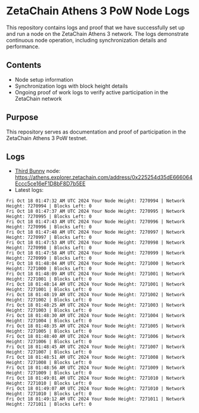 # ZetaChain Athens 3 PoW Node Logs
This repository contains logs and proof that we have successfully set up and run a node on the ZetaChain Athens 3 network. The logs demonstrate continuous node operation, including synchronization details and performance.

## Contents
- Node setup information
- Synchronization logs with block height details
- Ongoing proof of work logs to verify active participation in the ZetaChain network

## Purpose
This repository serves as documentation and proof of participation in the ZetaChain Athens 3 PoW testnet.

## Logs

- [Third Bunny](https://thirdbunny.xyz/) node: https://athens.explorer.zetachain.com/address/0x225254d35dE666064Eccc5ce16eF1D8bF8D7b5EE
- Latest logs:
```
Fri Oct 18 01:47:32 AM UTC 2024 Your Node Height: 7270994 | Network Height: 7270994 | Blocks Left: 0
Fri Oct 18 01:47:37 AM UTC 2024 Your Node Height: 7270995 | Network Height: 7270995 | Blocks Left: 0
Fri Oct 18 01:47:43 AM UTC 2024 Your Node Height: 7270996 | Network Height: 7270996 | Blocks Left: 0
Fri Oct 18 01:47:48 AM UTC 2024 Your Node Height: 7270997 | Network Height: 7270997 | Blocks Left: 0
Fri Oct 18 01:47:53 AM UTC 2024 Your Node Height: 7270998 | Network Height: 7270998 | Blocks Left: 0
Fri Oct 18 01:47:58 AM UTC 2024 Your Node Height: 7270999 | Network Height: 7270999 | Blocks Left: 0
Fri Oct 18 01:48:04 AM UTC 2024 Your Node Height: 7271000 | Network Height: 7271000 | Blocks Left: 0
Fri Oct 18 01:48:09 AM UTC 2024 Your Node Height: 7271001 | Network Height: 7271001 | Blocks Left: 0
Fri Oct 18 01:48:14 AM UTC 2024 Your Node Height: 7271001 | Network Height: 7271001 | Blocks Left: 0
Fri Oct 18 01:48:19 AM UTC 2024 Your Node Height: 7271002 | Network Height: 7271002 | Blocks Left: 0
Fri Oct 18 01:48:25 AM UTC 2024 Your Node Height: 7271003 | Network Height: 7271003 | Blocks Left: 0
Fri Oct 18 01:48:30 AM UTC 2024 Your Node Height: 7271004 | Network Height: 7271004 | Blocks Left: 0
Fri Oct 18 01:48:35 AM UTC 2024 Your Node Height: 7271005 | Network Height: 7271005 | Blocks Left: 0
Fri Oct 18 01:48:40 AM UTC 2024 Your Node Height: 7271006 | Network Height: 7271006 | Blocks Left: 0
Fri Oct 18 01:48:45 AM UTC 2024 Your Node Height: 7271007 | Network Height: 7271007 | Blocks Left: 0
Fri Oct 18 01:48:51 AM UTC 2024 Your Node Height: 7271008 | Network Height: 7271008 | Blocks Left: 0
Fri Oct 18 01:48:56 AM UTC 2024 Your Node Height: 7271009 | Network Height: 7271009 | Blocks Left: 0
Fri Oct 18 01:49:01 AM UTC 2024 Your Node Height: 7271010 | Network Height: 7271010 | Blocks Left: 0
Fri Oct 18 01:49:07 AM UTC 2024 Your Node Height: 7271010 | Network Height: 7271010 | Blocks Left: 0
Fri Oct 18 01:49:12 AM UTC 2024 Your Node Height: 7271011 | Network Height: 7271011 | Blocks Left: 0
```

